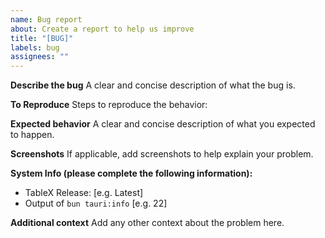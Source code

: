 ```yaml
---
name: Bug report
about: Create a report to help us improve
title: "[BUG]"
labels: bug
assignees: ""
---
```


**Describe the bug**
A clear and concise description of what the bug is.

**To Reproduce**
Steps to reproduce the behavior:

**Expected behavior**
A clear and concise description of what you expected to happen.

**Screenshots**
If applicable, add screenshots to help explain your problem.

**System Info (please complete the following information):**

- TableX Release: [e.g. Latest]
- Output of `bun tauri:info` [e.g. 22]

**Additional context**
Add any other context about the problem here.
